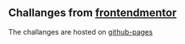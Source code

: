 ## Challanges from [frontendmentor](https://www.frontendmentor.io)

The challanges are hosted on [github-pages](https://eriktoger.github.io/frontend_mentor/)
